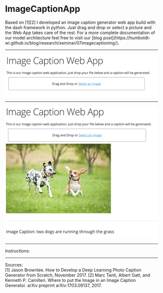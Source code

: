 # ImageCaptionApp
Based on [1][2] I developed an image caption generator web app build with the dash framework in python. Just drag and drop or select a picture and the Web App takes care of the rest. 
For a more complete documentation of our model architecture feel free to visit our [blog post](https://humboldt- wi.github.io/blog/research/seminar/07imagecaptioning/).


---
![plain](captionwebapp1.png)

---
![filled](captionwebapp2.png)

---
Instructions:

---
Sources: <br>
[1] Jason Brownlee. How to Develop a Deep Learning Photo Caption Generator from Scratch, November 2017.
[2] Marc Tanti, Albert Gatt, and Kenneth P. Camilleri. Where to put the Image in an Image Caption Generator. arXiv preprint arXiv:1703.09137, 2017.
